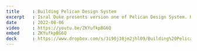 ```yaml
---
title     : Building Pelican Design System
excerpt   : Isral Duke presents version one of Pelican Design System. He talks about how it was created, and what’s coming next in version two. Presented at SQL Saturday.
date      : 2022-08-06
video     : https://youtu.be/ZKYufkpBG6Q
embed     : ZKYufkpBG6Q
deck      : https://www.dropbox.com/s/3i90j38jm2jhl09/Building%20Pelican%20Design%20System%20Isral%20Duke.pdf?dl=0
---
```

